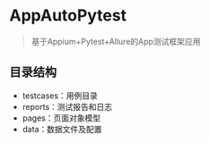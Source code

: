 # AppAutoPytest
>基于Appium+Pytest+Allure的App测试框架应用



## 目录结构
- testcases：用例目录
- reports：测试报告和日志
- pages：页面对象模型
- data：数据文件及配置
